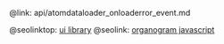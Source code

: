 @link: api/atomdataloader_onloaderror_event.md

@seolinktop: [ui library](https://webix.com)
@seolink: [organogram javascript](https://webix.com/widget/organogram/)